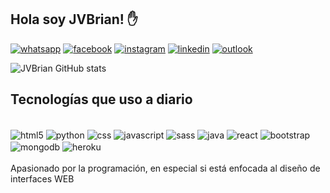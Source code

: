 ## Hola soy JVBrian! ✋
[![whatsapp](	https://img.shields.io/badge/WhatsApp-25D366?style=for-the-badge&logo=whatsapp&logoColor=white)](https://api.whatsapp.com/send?phone=+573014156266)
[![facebook](https://img.shields.io/badge/Facebook-1877F2?style=for-the-badge&logo=facebook&logoColor=white)](https://www.facebook.com/smith.jaraba.12)
[![instagram](https://img.shields.io/badge/Instagram-E4405F?style=for-the-badge&logo=instagram&logoColor=white)](https://www.instagram.com/ynzbrian/?hl=es)
[![linkedin](https://img.shields.io/badge/LinkedIn-0077B5?style=for-the-badge&logo=linkedin&logoColor=white)](https://www.linkedin.com/in/brian-jaraba-villamil-489519114/)
[![outlook](https://img.shields.io/badge/Microsoft_Outlook-0078D4?style=for-the-badge&logo=microsoft-outlook&logoColor=white)](mailto:brianjarabav@hotmail.com)

![JVBrian GitHub stats](https://github-readme-stats.vercel.app/api?username=jvbrian&show_icons=true&theme=dracula)

## Tecnologías que uso a diario

<div style="display: inline_block, margin: 1rem" ><br/>
    <img alt="html5" src="https://img.shields.io/badge/HTML-239120?style=for-the-badge&logo=html5&logoColor=white" align="center"/>
    <img alt="python" src="https://img.shields.io/badge/Python-3776AB?style=for-the-badge&logo=python&logoColor=white" align="center"/>
    <img alt="css" src="https://img.shields.io/badge/CSS-239120?&style=for-the-badge&logo=css3&logoColor=white" align="center"/>
    <img alt="javascript" src="https://img.shields.io/badge/JavaScript-F7DF1E?style=for-the-badge&logo=javascript&logoColor=black" align="center"/>
    <img alt="sass" src="https://img.shields.io/badge/Sass-CC6699?style=for-the-badge&logo=sass&logoColor=white" align="center"/>
    <img alt="java" src="https://img.shields.io/badge/Java-ED8B00?style=for-the-badge&logo=java&logoColor=white" align="center"/>
    <img alt="react" src="https://img.shields.io/badge/React-20232A?style=for-the-badge&logo=react&logoColor=61DAFB" align="center"/>
    <img alt="bootstrap" src="https://img.shields.io/badge/Bootstrap-563D7C?style=for-the-badge&logo=bootstrap&logoColor=white" align="center"/>
    <img alt="mongodb" src="https://img.shields.io/badge/MongoDB-4EA94B?style=for-the-badge&logo=mongodb&logoColor=white" align="center"/>
    <img alt="heroku" src="https://img.shields.io/badge/Heroku-430098?style=for-the-badge&logo=heroku&logoColor=white" align="center"/>
</div><br/>
Apasionado por la programación, en especial si está enfocada al diseño de interfaces WEB

